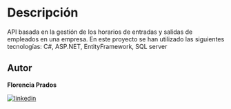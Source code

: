 # Descripción 
API basada en la gestión de los horarios de entradas y salidas de empleados en una empresa. 
En este proyecto se han utilizado las siguientes tecnologías: C#, ASP.NET, EntityFramework, SQL server

## Autor
**Florencia Prados**

[![linkedin](https://img.shields.io/badge/linkedin-0A66C2?style=for-the-badge&logo=linkedin&logoColor=white)](https://www.linkedin.com/in/florencia-prados/)
